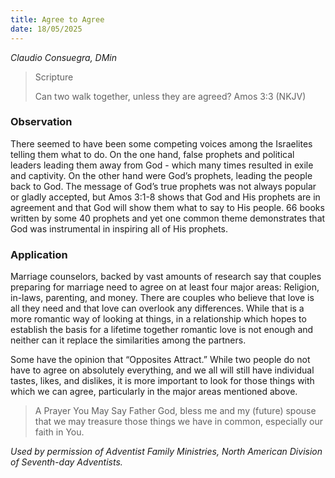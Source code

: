 ```yaml
---
title: Agree to Agree
date: 18/05/2025
---
```


_Claudio Consuegra, DMin_

> <p>Scripture</p>
> Can two walk together, unless they are agreed? Amos 3:3 (NKJV) 

### Observation

There seemed to have been some competing voices among the Israelites telling them what to do. On the one hand, false prophets and political leaders leading them away from God - which many times resulted in exile and captivity. On the other hand were God’s prophets, leading the people back to God. The message of God’s true prophets was not always popular or gladly accepted, but Amos 3:1-8 shows that God and His prophets are in agreement and that God will show them what to say to His people. 66 books written by some 40 prophets and yet one common theme demonstrates that God was instrumental in inspiring all of His prophets.

### Application

Marriage counselors, backed by vast amounts of research say that couples preparing for marriage need to agree on at least four major areas: Religion, in-laws, parenting, and money. There are couples who believe that love is all they need and that love can overlook any differences. While that is a more romantic way of looking at things, in a relationship which hopes to establish the basis for a lifetime together romantic love is not enough and neither can it replace the similarities among the partners.

Some have the opinion that “Opposites Attract.” While two people do not have to agree on absolutely everything, and we all will still have individual tastes, likes, and dislikes, it is more important to look for those things with which we can agree, particularly in the major areas mentioned above.

> <callout>A Prayer You May Say</callout>
> Father God, bless me and my (future) spouse that we may treasure those things we have in common, especially our faith in You.

_Used by permission of Adventist Family Ministries, North American Division of Seventh-day Adventists._